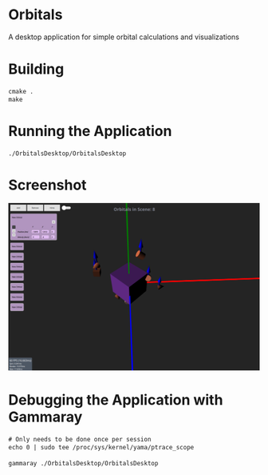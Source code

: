 # Orbitals
A desktop application for simple orbital calculations and visualizations

# Building
```console
cmake .
make
```

# Running the Application
```console
./OrbitalsDesktop/OrbitalsDesktop
```

# Screenshot
![Image](eg.png)

# Debugging the Application with Gammaray
```console
# Only needs to be done once per session
echo 0 | sudo tee /proc/sys/kernel/yama/ptrace_scope

gammaray ./OrbitalsDesktop/OrbitalsDesktop
```
